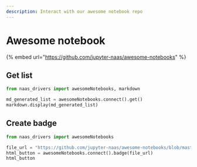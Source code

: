 ```yaml
---
description: Interact with our awesome notebook repo
---
```


# Awesome notebook

{% embed url="https://github.com/jupyter-naas/awesome-notebooks" %}



## Get list

```python
from naas_drivers import awesomeNotebooks, markdown

md_generated_list = awesomeNotebooks.connect().get()
markdown.display(md_generated_list)
```

## Create badge

```python
from naas_drivers import awesomeNotebooks

file_url = "https://github.com/jupyter-naas/awesome-notebooks/blob/master/Airtable/Airtable_connect.ipynb"
html_button = awesomeNotebooks.connect().badge(file_url)
html_button
```

